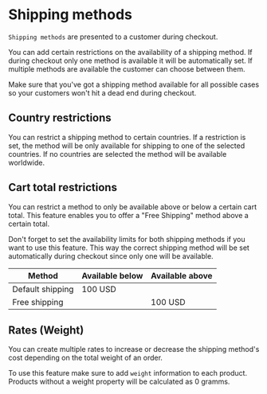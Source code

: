 # Shipping methods

`Shipping methods` are presented to a customer during checkout.  

You can add certain restrictions on the availability of a shipping method.
If during checkout only one method is available it will be automatically set. 
If multiple methods are available the customer can choose between them. 

Make sure that you've got a shipping method available for all possible cases so your
customers won't hit a dead end during checkout. 

## Country restrictions

You can restrict a shipping method to certain countries. If a restriction is set, the method
will be only available for shipping to one of the selected countries. If no countries are 
selected the method will be available worldwide.

## Cart total restrictions

You can restrict a method to only be available above or below a certain cart total.
This feature enables you to offer a "Free Shipping" method above a certain total.

Don't forget to set the availability limits for both shipping methods if 
you want to use this feature.
This way the correct shipping method will be set automatically during checkout since only one will be available.

| Method | Available below | Available above |
| ------ | --------------- | --------------- |
| Default shipping | 100 USD |              |   
| Free shipping    |         | 100 USD       |   

## Rates (Weight)

You can create multiple rates to increase or decrease the shipping method's cost depending
on the total weight of an order.

To use this feature make sure to add `weight` information to each product. Products
without a weight property will be calculated as 0 gramms.